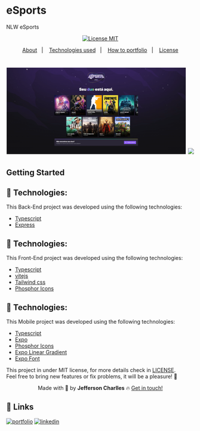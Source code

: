 # eSports
NLW eSports

<div align="center">
  <a href="https://opensource.org/licenses/MIT"><img alt="License MIT" src="https://img.shields.io/badge/license-MIT-brightgreen"></a>
</div>

<p align="center">
  <a href="#interrobang-what-is-inter">About</a>&nbsp;&nbsp;&nbsp;|&nbsp;&nbsp;&nbsp;
  <a href="#technologies">Technologies used</a>&nbsp;&nbsp;&nbsp;|&nbsp;&nbsp;&nbsp;
  <a href="#construction_worker-how-to-use-developing">How to portfolio</a>&nbsp;&nbsp;&nbsp;|&nbsp;&nbsp;&nbsp;
  <a href="#key-license">License</a>
</p>

<h1 align='center'>
  <img src='./screen/chrome_hXmfy3ARHs.gif' width="480">
  <img src='./screen/qemu-system-x86_64_GdkHNPp5yn.gif' height="480">
</h1>

## Getting Started



<!-- ## PREVIEW
<a href="">Coffee delivery</a> -->

## 🚀 Technologies:

This Back-End project was developed using the following technologies:

-   [Typescript][typescript]
-   [Express][express]



## 🚀 Technologies:

This Front-End project was developed using the following technologies:

-   [Typescript][typescript]
-   [vitejs][vitejs]
-   [Tailwind css][tailwindcss]
-   [Phosphor Icons][phosphoricons]


## 🚀 Technologies:

This Mobile project was developed using the following technologies:

-   [Typescript][typescript]
-   [Expo][expo]
-   [Phosphor Icons][phosphoricons]
-   [Expo Linear Gradient][expo-linear-gradient]
-   [Expo Font][expo-font]


This project in under MIT license, for more details check in [LICENSE][license]. <br>
Feel free to bring new features or fix problems, it will be a pleasure! 💜


<div align='center'>
  Made with 💚  by <strong>Jefferson Charlles</strong> 🔥
  <a href='https://www.linkedin.com/in/jeffersoncharlles/'>Get in touch!</a>
</div>

[typescript]: https://www.typescriptlang.org/
[nextjs]: https://nextjs.org/
[expo]: https://expo.dev/
[vitejs]: https://vitejs.dev/
[express]: https://expressjs.com/
[styled]: https://styled-components.com/
[phosphoricons]: https://phosphoricons.com/
[tailwindcss]: https://tailwindcss.com/
[react-hook-form]: https://react-hook-form.com/
[sass]: https://sass-lang.com/
[expo-font]: https://www.npmjs.com/package/expo-font
[expo-linear-gradient]: https://www.npmjs.com/package/expo-linear-gradient
[axios]: https://axios-http.com/docs/intro
[prismic]: https://prismic.io/
[stripe]: https://stripe.com/br
[react-icons]: https://react-icons.github.io/react-icons/
[git]: https://git-scm.com
[fauna]: https://fauna.com/
[yarn]: https://yarnpkg.com/
[license]: ./LICENSE
[linkedin]: https://www.linkedin.com/in/jeffersoncharlles/

## 🔗 Links
[![portfolio](https://img.shields.io/badge/my_portfolio-000?style=for-the-badge&logo=ko-fi&logoColor=white)](https://jefferdeveloper.com/)
[![linkedin](https://img.shields.io/badge/linkedin-0A66C2?style=for-the-badge&logo=linkedin&logoColor=white)](https://www.linkedin.com/jeffersoncharlles)

